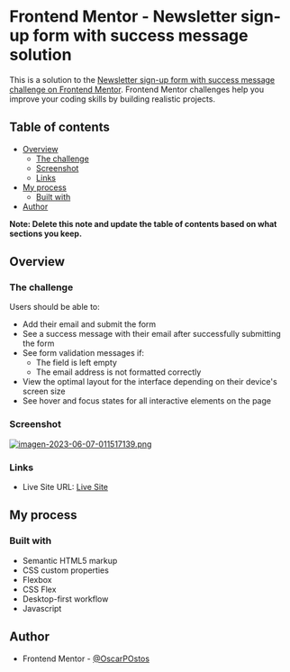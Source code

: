 # Frontend Mentor - Newsletter sign-up form with success message solution

This is a solution to the [Newsletter sign-up form with success message challenge on Frontend Mentor](https://www.frontendmentor.io/challenges/newsletter-signup-form-with-success-message-3FC1AZbNrv). Frontend Mentor challenges help you improve your coding skills by building realistic projects. 

## Table of contents

- [Overview](#overview)
  - [The challenge](#the-challenge)
  - [Screenshot](#screenshot)
  - [Links](#links)
- [My process](#my-process)
  - [Built with](#built-with)
- [Author](#author)

**Note: Delete this note and update the table of contents based on what sections you keep.**

## Overview

### The challenge

Users should be able to:

- Add their email and submit the form
- See a success message with their email after successfully submitting the form
- See form validation messages if:
  - The field is left empty
  - The email address is not formatted correctly
- View the optimal layout for the interface depending on their device's screen size
- See hover and focus states for all interactive elements on the page

### Screenshot

[![imagen-2023-06-07-011517139.png](https://i.postimg.cc/KcMJFWcD/imagen-2023-06-07-011517139.png)](https://postimg.cc/RqvcLXHW)

### Links

- Live Site URL: [Live Site](https://newsletter-sign-up-form-6fb4b.web.app)

## My process

### Built with

- Semantic HTML5 markup
- CSS custom properties
- Flexbox
- CSS Flex
- Desktop-first workflow
- Javascript


## Author
- Frontend Mentor - [@OscarPOstos](https://www.frontendmentor.io/profile/OscarPOstos)

